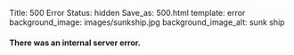 Title: 500 Error
Status: hidden
Save_as: 500.html
template: error
background_image: images/sunkship.jpg
background_image_alt: sunk ship

#### There was an internal server error.
